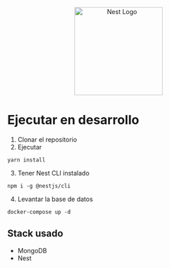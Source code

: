 <p align="center">
  <a href="http://nestjs.com/" target="blank"><img src="https://nestjs.com/img/logo-small.svg" width="200" alt="Nest Logo" /></a>
</p>

# Ejecutar en desarrollo

1. Clonar el repositorio
2. Ejecutar
```
yarn install
``````
3. Tener Nest CLI instalado
```
npm i -g @nestjs/cli
``````

4. Levantar la base de datos
```
docker-compose up -d
```


## Stack usado
* MongoDB
* Nest